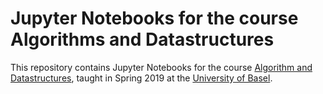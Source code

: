 # Jupyter Notebooks for the course Algorithms and Datastructures

This repository contains Jupyter Notebooks for the course [Algorithm and Datastructures](https://dmi.unibas.ch/de/studium/computer-science-informatik/lehrangebot-fs19/vorlesung-algorithmen-und-datenstrukturen/), 
taught in Spring 2019 at the [University of Basel](https://unibas.ch).
